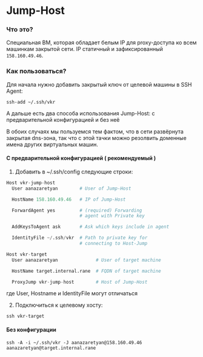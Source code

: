 # Jump-Host

### Что это?
Специальная ВМ, которая обладает белым IP для proxy-доступа ко всем машинкам закрытой сети. IP статичный и зафиксированный `158.160.49.46`.

### Как пользоваться?

Для начала нужно добавить закрытый ключ от целевой машины в SSH Agent:
```shell
ssh-add ~/.ssh/vkr
```

А дальше есть два способа использования Jump-Host: с предварительной конфигурацией и без неё

В обоих случаях мы пользуемся тем фактом, что в сети развёрнута закрытая dns-зона, так что с этой тачки можно резолвить доменные имена других виртуальных машин.

#### С предварительной конфигурацией ( рекомендуемый )
1. Добавить в ~/.ssh/config следующие строки:
```py
Host vkr-jump-host
  User aanazaretyan        # User of Jump-Host

  HostName 158.160.49.46   # IP of Jump-Host

  ForwardAgent yes         # (required) Forwarding
                           # agent with Private key

  AddKeysToAgent ask       # Ask which keys include in agent

  IdentityFile ~/.ssh/vkr  # Path to private key for
                           # connecting to Host-Jump

Host vkr-target
  User aanazaretyan              # User of target machine

  HostName target.internal.rane  # FQDN of target machine

  ProxyJump vkr-jump-host        # Host of Jump-Host
```
где User, Hostname и IdentityFile могут отличаться

2. Подключиться к целевому хосту:
```shell
ssh vkr-target
```

#### Без конфигурации
```shell
ssh -A -i ~/.ssh/vkr -J aanazaretyan@158.160.49.46 aanazaretyan@target.internal.rane
```
